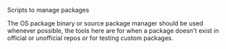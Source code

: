 Scripts to manage packages

The OS package binary or source package manager should be used whenever possible, the tools here are for when a package doesn't exist in official or unofficial repos or for testing custom packages.

